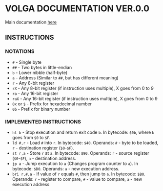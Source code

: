 # VOLGA DOCUMENTATION VER.0.0
Main documentation [here](Main.md)
## INSTRUCTIONS
### NOTATIONS
+ `#` - Single byte
+ `##` - Two bytes in little-endian
+ `b` - Lower nibble (half-byte)
+ `a` - Address (Similar to `##`, but has different meaning)
+ `r` - Any 8-bit register
+ `rX` - Any 8-bit register (if instruction uses multiple), X goes from 0 to 9
+ `ra` - Any 16-bit register
+ `raX` - Any 16-bit register (if instruction uses multiple), X goes from 0 to 9
+ `0x` or `$` - Prefix for hexadecimal number
+ `0b` - Prefix for binary number
### IMPLEMENTED INSTRUCTIONS
+ `ht b` - Stop execution and return exit code `b`. In bytecode: `$0b`, where `b` goes from `$0` to `$F`.
+ `ld #,r` - Load `#` into `r`. In bytecode: `$40`. Operands: `#` - byte to be loaded, `r` - destination register (`$0`-`$F`).
+ `st r,a` - Store `r` at `a`. In bytecode: `$90`. Operands: `r` - source register (`$0`-`$F`), `a` - destination address.
+ `jp a` - Jump execution to `a` (Changes program counter to `a`). In bytecode: `$D0`. Operands: `a` - new execution address.
+ `bri r,#,a` - If value of `r` equals `#`, then jump to `a`. In bytecode: `$B0`. Operands: `r` - register to compare, `#` - value to compare, `a` - new execution address